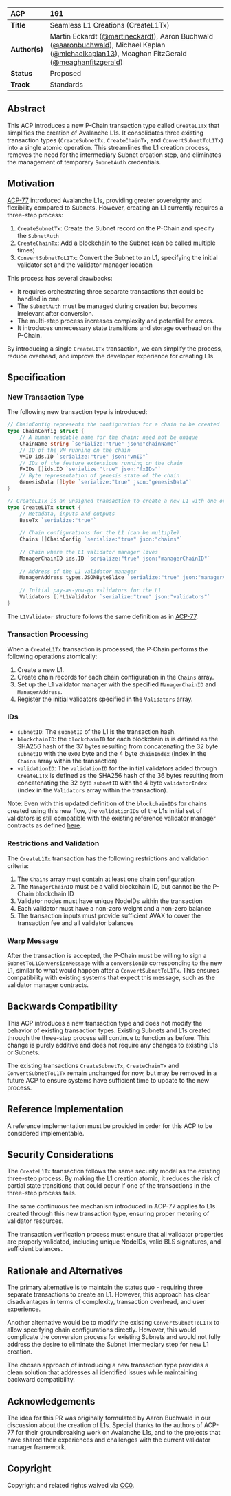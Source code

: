 | ACP | 191 |
| :- | :- |
| **Title** | Seamless L1 Creations (CreateL1Tx) |
| **Author(s)** | Martin Eckardt ([@martineckardt](https://github.com/martineckardt)), Aaron Buchwald ([@aaronbuchwald](https://github.com/aaronbuchwald)), Michael Kaplan ([@michaelkaplan13](https://github.com/michaelkaplan13)), Meaghan FitzGerald ([@meaghanfitzgerald](https://github.com/meaghanfitzgerald)) |
| **Status** | Proposed |
| **Track** | Standards |

## Abstract

This ACP introduces a new P-Chain transaction type called `CreateL1Tx` that simplifies the creation of Avalanche L1s. It consolidates three existing transaction types (`CreateSubnetTx`, `CreateChainTx`, and `ConvertSubnetToL1Tx`) into a single atomic operation. This streamlines the L1 creation process, removes the need for the intermediary Subnet creation step, and eliminates the management of temporary `SubnetAuth` credentials.

## Motivation

[ACP-77](../77-reinventing-subnets/README.md) introduced Avalanche L1s, providing greater sovereignty and flexibility compared to Subnets. However, creating an L1 currently requires a three-step process:

1. `CreateSubnetTx`: Create the Subnet record on the P-Chain and specify the `SubnetAuth`
2. `CreateChainTx`: Add a blockchain to the Subnet (can be called multiple times)  
3. `ConvertSubnetToL1Tx`: Convert the Subnet to an L1, specifying the initial validator set and the validator manager location

This process has several drawbacks:

* It requires orchestrating three separate transactions that could be handled in one.
* The `SubnetAuth` must be managed during creation but becomes irrelevant after conversion.
* The multi-step process increases complexity and potential for errors.
* It introduces unnecessary state transitions and storage overhead on the P-Chain.

By introducing a single `CreateL1Tx` transaction, we can simplify the process, reduce overhead, and improve the developer experience for creating L1s.

## Specification

### New Transaction Type

The following new transaction type is introduced:

```go
// ChainConfig represents the configuration for a chain to be created
type ChainConfig struct {
    // A human readable name for the chain; need not be unique
    ChainName string `serialize:"true" json:"chainName"`
    // ID of the VM running on the chain
    VMID ids.ID `serialize:"true" json:"vmID"`
    // IDs of the feature extensions running on the chain
    FxIDs []ids.ID `serialize:"true" json:"fxIDs"`
    // Byte representation of genesis state of the chain
    GenesisData []byte `serialize:"true" json:"genesisData"`
}

// CreateL1Tx is an unsigned transaction to create a new L1 with one or more chains
type CreateL1Tx struct {
    // Metadata, inputs and outputs
    BaseTx `serialize:"true"`
    
    // Chain configurations for the L1 (can be multiple)
    Chains []ChainConfig `serialize:"true" json:"chains"`
    
    // Chain where the L1 validator manager lives
    ManagerChainID ids.ID `serialize:"true" json:"managerChainID"`
    
    // Address of the L1 validator manager
    ManagerAddress types.JSONByteSlice `serialize:"true" json:"managerAddress"`
    
    // Initial pay-as-you-go validators for the L1
    Validators []*L1Validator `serialize:"true" json:"validators"`
}
```

The `L1Validator` structure follows the same definition as in [ACP-77](../77-reinventing-subnets/README.md#convertsubnettol1tx).

### Transaction Processing

When a `CreateL1Tx` transaction is processed, the P-Chain performs the following operations atomically:

1. Create a new L1.
2. Create chain records for each chain configuration in the `Chains` array.  
3. Set up the L1 validator manager with the specified `ManagerChainID` and `ManagerAddress`.  
4. Register the initial validators specified in the `Validators` array.

### IDs

* `subnetID`: The `subnetID` of the L1 is the transaction hash.
* `blockchainID`: the `blockchainID` for each blockchain is is defined as the SHA256 hash of the 37 bytes resulting from concatenating the 32 byte `subnetID` with the `0x00` byte and the 4 byte `chainIndex` (index in the `Chains` array within the transaction)
* `validationID`: The `validationID` for the initial validators added through `CreateL1Tx` is defined as the SHA256 hash of the 36 bytes resulting from concatenating the 32 byte `subnetID` with the 4 byte `validatorIndex` (index in the `Validators` array within the transaction).

Note: Even with this updated definition of the `blockchainID`s for chains created using this new flow, the `validationID`s of the L1s initial set of validators is still compatible with the existing reference validator manager contracts as defined [here](https://github.com/ava-labs/icm-contracts/blob/4a897ba913958def3f09504338a1b9cd48fe5b2d/contracts/validator-manager/ValidatorManager.sol#L247).

### Restrictions and Validation

The `CreateL1Tx` transaction has the following restrictions and validation criteria:

1. The `Chains` array must contain at least one chain configuration  
2. The `ManagerChainID` must be a valid blockchain ID, but cannot be the P-Chain blockchain ID 
3. Validator nodes must have unique NodeIDs within the transaction  
4. Each validator must have a non-zero weight and a non-zero balance  
5. The transaction inputs must provide sufficient AVAX to cover the transaction fee and all validator balances

### Warp Message

After the transaction is accepted, the P-Chain must be willing to sign a `SubnetToL1ConversionMessage` with a `conversionID` corresponding to the new L1, similar to what would happen after a `ConvertSubnetToL1Tx`. This ensures compatibility with existing systems that expect this message, such as the validator manager contracts.

## Backwards Compatibility

This ACP introduces a new transaction type and does not modify the behavior of existing transaction types. Existing Subnets and L1s created through the three-step process will continue to function as before. This change is purely additive and does not require any changes to existing L1s or Subnets.

The existing transactions `CreateSubnetTx`, `CreateChainTx` and `ConvertSubnetToL1Tx` remain unchanged for now, but may be removed in a future ACP to ensure systems have sufficient time to update to the new process.

## Reference Implementation

A reference implementation must be provided in order for this ACP to be considered implementable.

## Security Considerations

The `CreateL1Tx` transaction follows the same security model as the existing three-step process. By making the L1 creation atomic, it reduces the risk of partial state transitions that could occur if one of the transactions in the three-step process fails.

The same continuous fee mechanism introduced in ACP-77 applies to L1s created through this new transaction type, ensuring proper metering of validator resources.

The transaction verification process must ensure that all validator properties are properly validated, including unique NodeIDs, valid BLS signatures, and sufficient balances.

## Rationale and Alternatives

The primary alternative is to maintain the status quo \- requiring three separate transactions to create an L1. However, this approach has clear disadvantages in terms of complexity, transaction overhead, and user experience.

Another alternative would be to modify the existing `ConvertSubnetToL1Tx` to allow specifying chain configurations directly. However, this would complicate the conversion process for existing Subnets and would not fully address the desire to eliminate the Subnet intermediary step for new L1 creation.

The chosen approach of introducing a new transaction type provides a clean solution that addresses all identified issues while maintaining backward compatibility.

## Acknowledgements

The idea for this PR was originally formulated by Aaron Buchwald in our discussion about the creation of L1s. Special thanks to the authors of ACP-77 for their groundbreaking work on Avalanche L1s, and to the projects that have shared their experiences and challenges with the current validator manager framework.

## Copyright

Copyright and related rights waived via [CC0](https://creativecommons.org/publicdomain/zero/1.0/).
